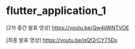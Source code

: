 # flutter_application_1

[2차 중간 발표 영상]
https://youtu.be/Qw4jiWNTVOE

[최종 발표 영상]
https://youtu.be/qQf2rCYT5Ds
